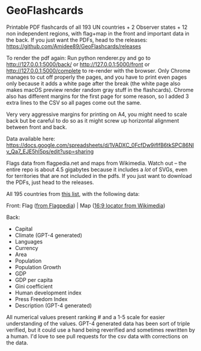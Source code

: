 # GeoFlashcards
 
 Printable PDF flashcards of all 193 UN countries + 2 Observer states + 12 non independent regions, with flag+map in the front and important data in the back.
 If you just want the PDFs, head to the releases: https://github.com/Amidee89/GeoFlashcards/releases
 
 To render the pdf again:
 Run python renderer.py and go to http://127.0.0.1:5000/back/ or http://127.0.0.1:5000/front or http://127.0.0.1:5000/complete to re-render with the browser. 
 Only Chrome manages to cut off properly the pages, and you have to print even pages only because it adds a white page after the break (the white page also makes macOS preview render random gray stuff in the flashcards).
 Chrome also has different margins for the first page for some reason, so I added 3 extra lines to the CSV so all pages come out the same.
 
 Very very aggressive margins for printing on A4, you might need to scale back but be careful to do so as it might screw up horizontal alignment between front and back. 
 
 Data available here:
 https://docs.google.com/spreadsheets/d/1VADXC_0FcfDw9iflfB6tkSPC86Nlv_Qa7_EJE5hI5ps/edit?usp=sharing
 
 Flags data from flagpedia.net and maps from Wikimedia. Watch out – the entire repo is about 4.5 gigabytes because it includes a *lot* of SVGs, even for territories that are not included in the pdfs.
 If you just want to download the PDFs, just head to the releases.

All 195 countries from [this list](https://en.wikipedia.org/wiki/List_of_countries_and_dependencies_by_population), with the following data:

Front:
Flag ([from Flagpedia](https://flagpedia.net/download/vector)) | Map ([16:9 locator from Wikimedia](https://commons.wikimedia.org/wiki/Category:SVG_locator_maps_of_countries_(16:9_regional_location_map_scheme))) 

Back:
- Capital
- Climate (GPT-4 generated)
- Languages
- Currency
- Area 
- Population 
- Population Growth
- GDP
- GDP per capita
- Gini coefficient
- Human development index
- Press Freedom Index
- Description (GPT-4 generated)

All numerical values present ranking # and a 1-5 scale for easier understanding of the values. 
GPT-4 generated data has been sort of triple verified, but it could use a hand being reverified and sometimes rewritten by a human. I'd love to see pull requests for the csv data with corrections on the data.
